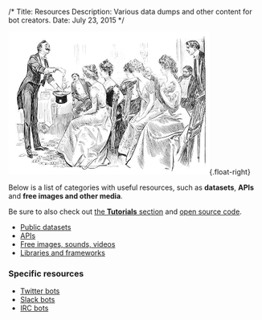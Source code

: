 /*
Title: Resources
Description: Various data dumps and other content for bot creators.
Date: July 23, 2015
*/

![Not sure how this is related to "resources"](/content/images/illustrations/advice-hostess.png){.float-right}

Below is a list of categories with useful resources, such as **datasets**, **APIs** and **free images and other media**.

Be sure to also check out [the **Tutorials** section](/tutorials) and [open source code](/tag/opensource).

- [Public datasets](/resources/public-datasets)
- [APIs](/resources/apis)
- [Free images, sounds, videos](/resources/free-media)
- [Libraries and frameworks](/resources/libraries-frameworks)

### Specific resources
- [Twitter bots](/resources/twitterbots)
- [Slack bots](/resources/slackbots)
- [IRC bots](/resources/irc-bots)
